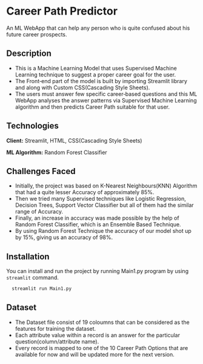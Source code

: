 
# Career Path Predictor

An ML WebApp that can help any person who is quite confused about his future career prospects.
## Description

- This is a Machine Learning Model that uses Supervised Machine Learning technique to suggest a proper career goal for the user.
- The Front‑end part of the model is built by importing Streamlit library and along with Custom CSS(Cascading Style Sheets).
- The users must answer few specific career‑based questions and this ML WebApp analyses the answer patterns via Supervised Machine Learning algorithm and then predicts Career Path suitable for that user.
## Technologies

**Client:** Streamlit, HTML, CSS(Cascading Style Sheets)

**ML Algorithm:** Random Forest Classifier


## Challenges Faced

- Initially, the project was based on K-Nearest Neighbours(KNN) Algorithm that had a quite lesser Accuracy of approximately 85%.
- Then we tried many Supervised techniques like Logistic Regression, Decision Trees, Support Vector Classifier but all of them had the similar range of Accuracy.
- Finally, an increase in accuracy was made possible by the help of Random Forest Classifier, which is an Ensemble Based Technique.
- By using Random Forest Technique the accuracy of our model shot up by 15%, giving us an accuracy of 98%.
## Installation

You can install and run the project by running Main1.py program by using `streamlit` command.

```bash
  streamlit run Main1.py
```
    
## Dataset

- The Dataset file consist of 19 coloumns that can be considered as the features for training the dataset.
- Each attribute value within a record is an answer for the particular question(column/attribute name).
- Every record is mapped to one of the 10 Career Path Options that are available for now and will be updated more for the next version.
